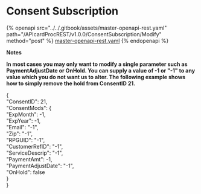 # Consent Subscription

{% openapi src="../../.gitbook/assets/master-openapi-rest.yaml" path="/APIcardProcREST/v1.0.0/ConsentSubscription/Modify" method="post" %}
[master-openapi-rest.yaml](../../.gitbook/assets/master-openapi-rest.yaml)
{% endopenapi %}

**Notes**&#x20;

**In most cases you may only want to modify a single parameter such as PaymentAdjustDate or OnHold. You can supply a value of -1 or "-1" to any value which you do not want us to alter.  The following example shows how to simply remove the hold from ConsentID 21.**&#x20;

&#x20;{\
"ConsentID": 21,\
"ConsentMods": {\
&#x20;   "ExpMonth": -1,\
&#x20;   "ExpYear": -1,\
&#x20;   "Email": "-1",\
&#x20;   "Zip": "-1",\
&#x20;   "RPGUID": "-1",\
&#x20;   "CustomerRefID": "-1",\
&#x20;   "ServiceDescrip": "-1",\
&#x20;   "PaymentAmt": -1,\
&#x20;   "PaymentAdjustDate": "-1",\
&#x20;   "OnHold": false\
&#x20;  }\
}



